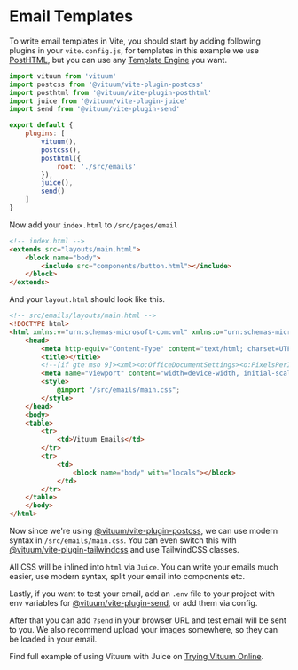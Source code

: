# Email Templates

To write email templates in Vite, you should start by adding following plugins in your `vite.config.js`, for templates in this example we use [PostHTML](/plugins/posthtml), but you can use any [Template Engine](/guide/template-engines) you want.

```javascript
import vituum from 'vituum'
import postcss from '@vituum/vite-plugin-postcss'
import posthtml from '@vituum/vite-plugin-posthtml'
import juice from '@vituum/vite-plugin-juice'
import send from '@vituum/vite-plugin-send'

export default {
    plugins: [
        vituum(),
        postcss(),
        posthtml({
            root: './src/emails'
        }),
        juice(),
        send()
    ]
}
```

Now add your `index.html` to `/src/pages/email`

```html
<!-- index.html -->
<extends src="layouts/main.html">
    <block name="body">
        <include src="components/button.html"></include>
    </block>
</extends>
```

And your `layout.html` should look like this.

```html
<!-- src/emails/layouts/main.html -->
<!DOCTYPE html>
<html xmlns:v="urn:schemas-microsoft-com:vml" xmlns:o="urn:schemas-microsoft-com:office:office" xmlns:w="urn:schemas-microsoft-com:office:word" xmlns:m="http://schemas.microsoft.com/office/2004/12/omml" xmlns="http://www.w3.org/TR/REC-html40">
    <head>
        <meta http-equiv="Content-Type" content="text/html; charset=UTF-8">
        <title></title>
        <!--[if gte mso 9]><xml><o:OfficeDocumentSettings><o:PixelsPerInch>96</o:PixelsPerInch></o:OfficeDocumentSettings></xml><![endif]-->
        <meta name="viewport" content="width=device-width, initial-scale=1.0">
        <style>
            @import "/src/emails/main.css";
        </style>
    </head>
    <body>
    <table>
        <tr>
            <td>Vituum Emails</td>
        </tr>
        <tr>
            <td>
                <block name="body" with="locals"></block>
            </td>
        </tr>
    </table>
    </body>
</html>

```

Now since we're using [@vituum/vite-plugin-postcss](/plugins/postcss), we can use modern syntax in `/src/emails/main.css`. You can even switch this with [@vituum/vite-plugin-tailwindcss](/plugins/tailwindcss) and use TailwindCSS classes. 

All CSS will be inlined into `html` via `Juice`. You can write your emails much easier, use modern syntax, split your email into components etc. 

Lastly, if you want to test your email, add an `.env` file to your project with env variables for [@vituum/vite-plugin-send](/plugins/send), or add them via config. 

After that you can add `?send` in your browser URL and test email will be sent to you. We also recommend upload your images somewhere, so they can be loaded in your email.


Find full example of using Vituum with Juice on [Trying Vituum Online](/guide/#trying-vituum-online).
